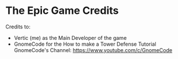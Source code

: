 # The Epic Game Credits

Credits to: 
* Vertic (me) as the Main Developer of the game
* GnomeCode for the How to make a Tower Defense Tutorial
GnomeCode's Channel: https://www.youtube.com/c/GnomeCode

